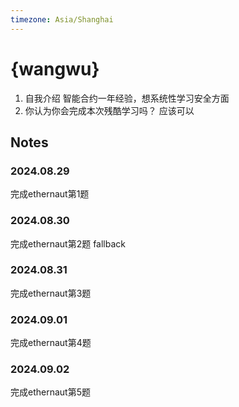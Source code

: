 ```yaml
---
timezone: Asia/Shanghai
---
```



# {wangwu}

1. 自我介绍
  智能合约一年经验，想系统性学习安全方面
2. 你认为你会完成本次残酷学习吗？
   应该可以

## Notes

<!-- Content_START -->

### 2024.08.29

完成ethernaut第1题 

### 2024.08.30
完成ethernaut第2题  fallback

### 2024.08.31
完成ethernaut第3题 
### 2024.09.01
完成ethernaut第4题 
### 2024.09.02
完成ethernaut第5题 

<!-- Content_END -->
